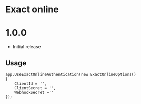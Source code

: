 # Exact online


# 1.0.0

* Initial release

## Usage 
```     
app.UseExactOnlineAuthentication(new ExactOnlineOptions()
{
    ClientId = '',
    ClientSecret = '',
    WebhookSecret =''
});
```